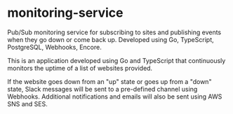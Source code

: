 # monitoring-service

Pub/Sub monitoring service for subscribing to sites and publishing events when they go down or come back up. Developed using Go, TypeScript, PostgreSQL, Webhooks, Encore.

This is an application developed using Go and TypeScript that continuously monitors the uptime of a list of websites provided.

If the website goes down from an "up" state or goes up from a "down" state, Slack messages will be sent to a pre-defined channel using Webhooks. Additional notifications and emails will also be sent using AWS SNS and SES.

